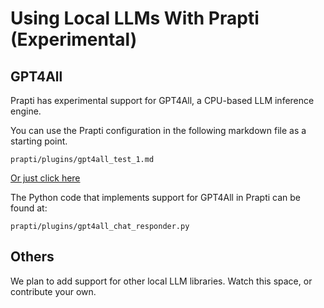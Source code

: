 # Using Local LLMs With Prapti (Experimental)

## GPT4All

Prapti has experimental support for GPT4All, a CPU-based LLM inference engine.

You can use the Prapti configuration in the following markdown file as a starting point.

```
prapti/plugins/gpt4all_test_1.md
```

[Or just click here](../prapti/plugins/gpt4all_test_1.md)

The Python code that implements support for GPT4All in Prapti can be found at:

```
prapti/plugins/gpt4all_chat_responder.py
```

## Others

We plan to add support for other local LLM libraries. Watch this space, or contribute your own.
